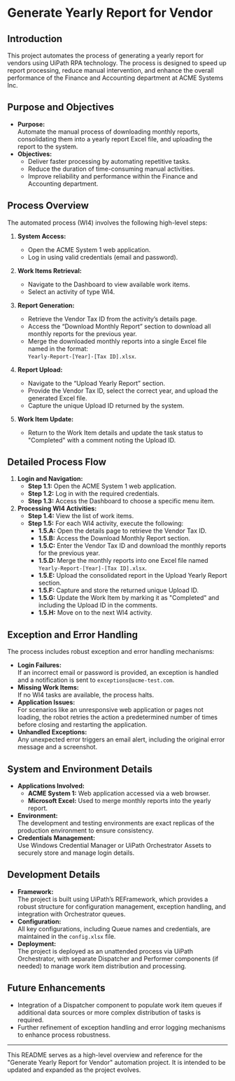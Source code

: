# Generate Yearly Report for Vendor

## Introduction
This project automates the process of generating a yearly report for vendors using UiPath RPA technology. The process is designed to speed up report processing, reduce manual intervention, and enhance the overall performance of the Finance and Accounting department at ACME Systems Inc.

## Purpose and Objectives
- **Purpose:**  
  Automate the manual process of downloading monthly reports, consolidating them into a yearly report Excel file, and uploading the report to the system.
- **Objectives:**  
  - Deliver faster processing by automating repetitive tasks.  
  - Reduce the duration of time-consuming manual activities.  
  - Improve reliability and performance within the Finance and Accounting department.

## Process Overview
The automated process (WI4) involves the following high-level steps:
1. **System Access:**  
   - Open the ACME System 1 web application.  
   - Log in using valid credentials (email and password).

2. **Work Items Retrieval:**  
   - Navigate to the Dashboard to view available work items.  
   - Select an activity of type WI4.

3. **Report Generation:**  
   - Retrieve the Vendor Tax ID from the activity’s details page.
   - Access the “Download Monthly Report” section to download all monthly reports for the previous year.
   - Merge the downloaded monthly reports into a single Excel file named in the format:  
     `Yearly-Report-[Year]-[Tax ID].xlsx`.

4. **Report Upload:**  
   - Navigate to the “Upload Yearly Report” section.  
   - Provide the Vendor Tax ID, select the correct year, and upload the generated Excel file.
   - Capture the unique Upload ID returned by the system.

5. **Work Item Update:**  
   - Return to the Work Item details and update the task status to "Completed" with a comment noting the Upload ID.

## Detailed Process Flow
1. **Login and Navigation:**  
   - **Step 1.1:** Open the ACME System 1 web application.  
   - **Step 1.2:** Log in with the required credentials.  
   - **Step 1.3:** Access the Dashboard to choose a specific menu item.
2. **Processing WI4 Activities:**  
   - **Step 1.4:** View the list of work items.  
   - **Step 1.5:** For each WI4 activity, execute the following:
     - **1.5.A:** Open the details page to retrieve the Vendor Tax ID.
     - **1.5.B:** Access the Download Monthly Report section.
     - **1.5.C:** Enter the Vendor Tax ID and download the monthly reports for the previous year.
     - **1.5.D:** Merge the monthly reports into one Excel file named `Yearly-Report-[Year]-[Tax ID].xlsx`.
     - **1.5.E:** Upload the consolidated report in the Upload Yearly Report section.
     - **1.5.F:** Capture and store the returned unique Upload ID.
     - **1.5.G:** Update the Work Item by marking it as "Completed" and including the Upload ID in the comments.
     - **1.5.H:** Move on to the next WI4 activity.

## Exception and Error Handling
The process includes robust exception and error handling mechanisms:
- **Login Failures:**  
  If an incorrect email or password is provided, an exception is handled and a notification is sent to `exceptions@acme-test.com`.
- **Missing Work Items:**  
  If no WI4 tasks are available, the process halts.
- **Application Issues:**  
  For scenarios like an unresponsive web application or pages not loading, the robot retries the action a predetermined number of times before closing and restarting the application.
- **Unhandled Exceptions:**  
  Any unexpected error triggers an email alert, including the original error message and a screenshot.

## System and Environment Details
- **Applications Involved:**  
  - **ACME System 1:** Web application accessed via a web browser.
  - **Microsoft Excel:** Used to merge monthly reports into the yearly report.
- **Environment:**  
  The development and testing environments are exact replicas of the production environment to ensure consistency.
- **Credentials Management:**  
  Use Windows Credential Manager or UiPath Orchestrator Assets to securely store and manage login details.

## Development Details
- **Framework:**  
  The project is built using UiPath’s REFramework, which provides a robust structure for configuration management, exception handling, and integration with Orchestrator queues.
- **Configuration:**  
  All key configurations, including Queue names and credentials, are maintained in the `config.xlsx` file.
- **Deployment:**  
  The project is deployed as an unattended process via UiPath Orchestrator, with separate Dispatcher and Performer components (if needed) to manage work item distribution and processing.

## Future Enhancements
- Integration of a Dispatcher component to populate work item queues if additional data sources or more complex distribution of tasks is required.
- Further refinement of exception handling and error logging mechanisms to enhance process robustness.

---

This README serves as a high-level overview and reference for the "Generate Yearly Report for Vendor" automation project. It is intended to be updated and expanded as the project evolves.
